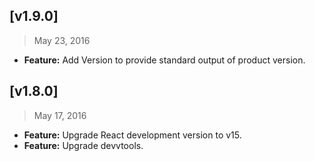 ## [v1.9.0]
> May 23, 2016

- **Feature:** Add Version to provide standard output of product version.

## [v1.8.0]
> May 17, 2016

- **Feature:** Upgrade React development version to v15.
- **Feature:** Upgrade devvtools.
